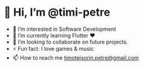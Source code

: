 # 👋 Hi, I’m @timi-petre


- 👀 I’m interested in Software Development
- 🌱 I’m currently learning Flutter ❤️
- 💞️ I’m looking to collaborate on future projects.
- ⚡ Fun fact: I love games & music
- 📫 How to reach me timoteisorin.petre@gmail.com

<!---
timi-petre/timi-petre is a ✨ special ✨ repository because its `README.md` (this file) appears on your GitHub profile.
You can click the Preview link to take a look at your changes.
--->
